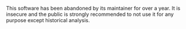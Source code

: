 This software has been abandoned by its maintainer for over a year. It is insecure and the public is strongly recommended to not use it for any purpose except historical analysis.
